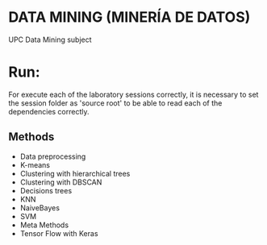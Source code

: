 DATA MINING (MINERÍA DE DATOS)
================================
UPC Data Mining subject

# Run:
For execute each of the laboratory sessions correctly, it is necessary to set the session folder as
'source root' to be able to read each of the dependencies correctly.

## Methods

- Data preprocessing
- K-means
- Clustering with hierarchical trees
- Clustering with DBSCAN
- Decisions trees
- KNN
- NaiveBayes
- SVM
- Meta Methods
- Tensor Flow with Keras
